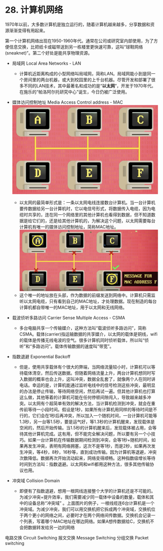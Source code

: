 # 28. 计算机网络
1970年以前，大多数计算机是独立运行的，随着计算机越来越多，分享数据和资源渐渐变得有用起来。

第一个计算机网络出现在1950-1960年代。通常在公司或研究室内部使用，为了方便信息交换，比把纸卡或磁带送到另一栋楼里更快速可靠，这叫“球鞋网络(sneaknet)”。第二个好处是能共享物理资源。

* 局域网 Local Area Networks - LAN

    * 计算机近距离构成的小型网络叫局域网，简称LAN。局域网能小到是同一个房间里的两台机器，或大到校园里的上千台机器。尽管开发和部署了很多不同的LAN技术，其中最著名和成功的是“**以太网**”，开发于1970年代。在施乐的“帕洛阿尔托研究中心”诞生，今日仍被广泛使用。

* 媒体访问控制地址 Media Access Control address - MAC
    ![](./assets/以太网.png)
    * 以太网的最简单形式是：一条以太网电线连接数台计算机。当一台计算机要传数据给另一台计算机时，它以电信号形式，将数据传入电缆，因为电缆时共享的，连在同一个网络里的其他计算机也看得到数据，但不知道数据是给它们的，还是给其他计算机的，为解决这个问题，以太网需要每台计算机有唯一的媒体访问控制地址，简称MAC地址。
    ![](./assets/MAC地址.png)
    * 这个唯一的地址放在头部，作为数据的前缀发送到网络中。计算机只需监听以太网电缆，只有看到自己的MAC地址，才处理数据。现在制造的每台计算机都自带唯一的MAC地址，用于以太网和无线网络。
    
* 载波侦听多路访问 Carrier Sense Multiple Access - CSMA
  
    * 多台电脑共享一个传输媒介，这种方法叫“载波侦听多路访问”，简称CSMA。载体(carrier)指运输数据的共享媒介，以太网的载体是铜线，wifi的载体是传播无线电波的空气。很多计算机同时侦听载体，所以叫“侦听”和“多路访问”。载体传输数据的速度叫“带宽”。
    
* 指数退避 Exponential Backoff

    * 但是，使用共享载体有个很大的弊端，当网络流量较小时，计算机可以等待载体清空，然后传送数据。但随着网络流量上升，两台计算机想同时写入数据的概率也会上升，这叫冲突，数据全乱套了，就像两个人在同时讲电话。幸运的是，计算机能通过监听电线中的信号检测这些冲突，最明显的办法是停止传输，等待网络空闲，然后再试一遍。但其他计算机也打算这么做，其他等着的计算机可能在任何停顿间隙闯入，导致越来越多冲突。以太网有个超简单有效的解决方法，当计算机检测到冲突，就会在重传前等待一小段时间。假设是1秒，如果所有计算机用同样的等待时间是不行的，它们会在1秒后再冲突，所以加入一个随机时间，一台计算机可能等1.3秒，另一台等1.5秒，要是运气好，等1.3秒的计算机醒来，发现载体是空闲的，然后开始传输。当1.5秒的计算机醒来后，发现载体被占用，会等待其他计算机完成。这有用，但不能完全解决问题，所以要有另一个小技巧。如果一台计算机在传输数据期间检测到冲突，会等1秒+随机时间，如果再发生冲突，表明有网络拥塞，这次不是等1秒，而是2秒，如果再次发生冲突，等4秒，8秒，16秒等，直到成功传输。因为计算机等退避，冲突次数降低。数据再次开始流动起来，网络变得顺畅。这种指数级增长等待时间到方法叫：指数退避。以太网和wifi都用这种方法，很多其他传输协议也用。

* 冲突域 Collision Domain

    * 即便有了指数退避，想用一根网线连接整个大学的计算机还是不可能的。为减少冲突+提升效率，我们需要减少同一载体中设备的数量，载体和其中的设备总称“冲突域” 。上面图片的例子，一根线缆连6台计算机是一个冲突域。为减少冲突，我们可以用交换机把它拆成两个冲突域，交换机位于两个更小的网络之间，必要时才在两个网络间传数据。交换机会记录一个列表，写着哪个MAC地址在哪边网络。如果A想传数据给C，交换机不会把数据转发给另一边的网络

电路交换 Circuit Switching
报文交换 Message Switching
分组交换 Packet switching

